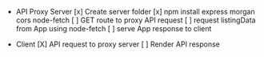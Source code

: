 * API Proxy Server
[x] Create server folder
[x] npm install express morgan cors node-fetch
[ ] GET route to proxy API request
[ ] request listingData from App using node-fetch
[ ] serve App response to client

* Client
[X] API request to proxy server
[ ] Render API response